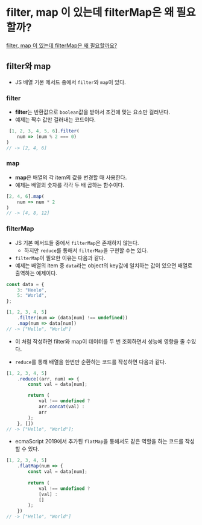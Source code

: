 # filter, map 이 있는데 filterMap은 왜 필요할까?

[filter, map 이 있는데 filterMap은 왜 필요할까요?](https://www.youtube.com/watch?v=gyESD4oOHRc&t=219s)

## filter와 map

- JS 배열 기본 메서드 중에서 `filter`와 `map`이 있다.

### **filter**

- **filter**는 반환값으로 `boolean`값을 받아서 조건에 맞는 요소만 걸러낸다.
- 예제는 짝수 값만 걸러내는 코드이다.

```jsx
 [1, 2, 3, 4, 5, 6].filter(
	num => (num % 2 === 0)
)
// -> [2, 4, 6]
```

### map

- **map**은 배열의 각 item의 값을 변경할 때 사용한다.
- 예제는 배열의 숫자를 각각 두 배 곱하는 함수이다.

```jsx
[2, 4, 6].map(
	num => num * 2
)
// -> [4, 8, 12]
```

### filterMap

- JS 기본 메서드들 중에서 `filterMap`은 존재하지 않는다.
    - 하지만 `reduce`를 통해서 `filterMap`을 구현할 수는 있다.
- `filterMap`이 필요한 이유는 다음과 같다.
- 예제는 배열의 item 중 `data`라는 object의 key값에 일치하는 값이 있으면 배열로 출역하는 예제이다.

```jsx
const data = {
	3: "Heelo",
	5: "World",
};

[1, 2, 3, 4, 5]
	.filter(num => (data[num] !== undefined))
	.map(num => data[num])
// -> ["Hello", "World"]
```

- 이 처럼 작성하면 filter와 map이 데이터를 두 번 조회하면서 성능에 영향을 줄 수있다.

- `reduce`를 통해 배열을 한번만 순환하는 코드를 작성하면 다음과 같다.

```jsx
[1, 2, 3, 4, 5]
	.reduce((arr, num) => {
		const val = data[num];

		return (
			val !== undefined ?
			arr.concat(val) :
			arr
		);
	}, [])
// -> ["Hello", "World"];
```

- ecmaScript 2019에서 추가된 `flatMap`을 통해서도 같은 역할을 하는 코드를 작성할 수 있다.

```jsx
[1, 2, 3, 4, 5]
	.flatMap(num => {
		const val = data[num];
		
		return (
			val !== undefined ?
			[val] :
			[]
		);
	})
// -> ["Hello", "World"]	
```